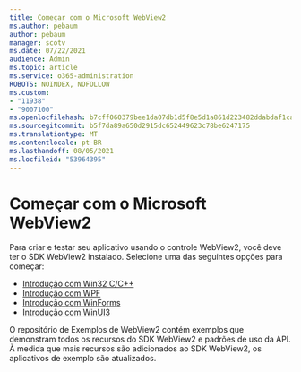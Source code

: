 ```yaml
---
title: Começar com o Microsoft WebView2
ms.author: pebaum
author: pebaum
manager: scotv
ms.date: 07/22/2021
audience: Admin
ms.topic: article
ms.service: o365-administration
ROBOTS: NOINDEX, NOFOLLOW
ms.custom:
- "11938"
- "9007100"
ms.openlocfilehash: b7cff060379bee1da07db1d5f8e5d1a861d223482ddabdaf1ca086d1a9be67f4
ms.sourcegitcommit: b5f7da89a650d2915dc652449623c78be6247175
ms.translationtype: MT
ms.contentlocale: pt-BR
ms.lasthandoff: 08/05/2021
ms.locfileid: "53964395"
---
```

# <a name="get-started-with-microsoft-webview2"></a>Começar com o Microsoft WebView2

Para criar e testar seu aplicativo usando o controle WebView2, você deve ter o SDK WebView2 instalado. Selecione uma das seguintes opções para começar:

- [Introdução com Win32 C/C++](/microsoft-edge/webview2/get-started/win32)
- [Introdução com WPF](/microsoft-edge/webview2/get-started/wpf)
- [Introdução com WinForms](/microsoft-edge/webview2/get-started/winforms)
- [Introdução com WinUI3](/microsoft-edge/webview2/get-started/winui)

O repositório de Exemplos de WebView2 contém exemplos que demonstram todos os recursos do SDK WebView2 e padrões de uso da API. À medida que mais recursos são adicionados ao SDK WebView2, os aplicativos de exemplo são atualizados.


